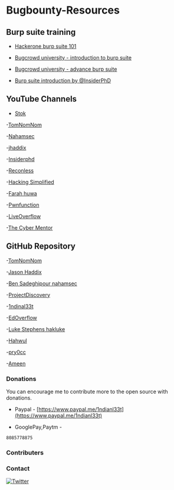 # Bugbounty-Resources

## Burp suite training
- [Hackerone burp suite 101](https//www.youtube.com/playlist?list=PLxhvVyxYRviajtnHaICLg_ZcY47TpgGjR)
- [Bugcrowd university - introduction to burp suite](https://youtu.be/h2duGBZLEek)
- [Bugcrowd university - advance burp suite](https://youtu.be/kbi2KaAzTLg)

- [Burp suite introduction by @InsiderPhD](https://www.youtube.com/playlist?list=PLbyncTkpno5FwsKpcaiXBvmG2r75RLGo3)

## YouTube Channels

- [Stok](https://www.youtube.com/channel/UCQN2DsjnYH60SFBIA6IkNwg?pbjreload=101)

-[TomNomNom](https://m.youtube.com/user/TomNomNomDotCom)

-[Nahamsec](https://m.youtube.com/channel/UCCZDt7MuC3Hzs6IH4xODLBw)

-[jhaddix](https://m.youtube.com/channel/UCk0f0svao7AKeK3RfiWxXEA)

-[Insiderphd](https://m.youtube.com/channel/UCPiN9NPjIer8Do9gUFxKv7A)

-[Reconless](https://m.youtube.com/channel/UCCp25j1Zh9vc_WFm-nB9fhQ)

-[Hacking Simplified](https://m.youtube.com/channel/UCARsgS1stRbRgh99E63Q3ng)

-[Farah huwa](https://m.youtube.com/channel/UCq9IyPMXiwD8yBFHkxmN8zg)

-[Pwnfunction](https://m.youtube.com/channel/UCW6MNdOsqv2E9AjQkv9we7A)

-[LiveOverflow](https://m.youtube.com/channel/UClcE-kVhqyiHCcjYwcpfj9w)

-[The Cyber Mentor](https://m.youtube.com/channel/UC0ArlFuFYMpEewyRBzdLHiw)

## GitHub Repository

-[TomNomNom](https://github.com/tomnomnom)

-[Jason Haddix](https://github.com/jhaddix)

-[Ben Sadeghipour nahamsec](https://github.com/nahamsec)

-[ProjectDiscovery](https://github.com/projectdiscovery)

-[1ndinal33t](https://github.com/1ndianl33t)

-[EdOverflow](https://github.com/EdOverflow)

-[Luke Stephens hakluke](https://github.com/hakluke)

-[Hahwul](https://github.com/hahwul)

-[pry0cc](https://github.com/pry0cc)

-[Ameen](https://github.com/ameenmaali)

### Donations
You can encourage me to contribute more to the open source with donations.

- Paypal - [https://www.paypal.me/1ndianl33t](https://www.paypal.me/1ndianl33t)

- GooglePay,Paytm -

`8085778875`

### Contributers




### Contact
[![Twitter](https://img.shields.io/badge/twitter-@1ndianl33t-blue.svg)](https://twitter.com/1ndianl33t)

